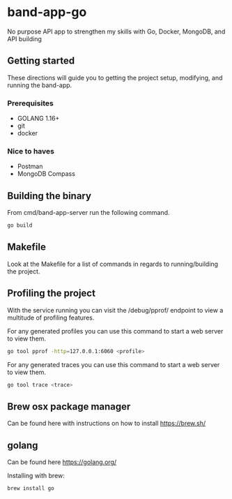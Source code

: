 # band-app-go

No purpose API app to strengthen my skills with Go, Docker, MongoDB, and API building

## Getting started

These directions will guide you to getting the project setup, modifying, and running the band-app.

### Prerequisites

* GOLANG 1.16+
* git
* docker

### Nice to haves

* Postman
* MongoDB Compass

## Building the binary

From cmd/band-app-server run the following command.

```bash
go build
```

## Makefile

Look at the Makefile for a list of commands in regards to running/building the project.

## Profiling the project

With the service running you can visit the /debug/pprof/ endpoint to view a multitude of profiling features.

For any generated profiles you can use this command to start a web server to view them.

```bash
go tool pprof -http=127.0.0.1:6060 <profile>
```

For any generated traces you can use this command to start a web server to view them.

```bash
go tool trace <trace>
```

## Brew osx package manager

Can be found here with instructions on how to install <https://brew.sh/>

## golang

Can be found here <https://golang.org/>

Installing with brew:

```bash
brew install go
```

